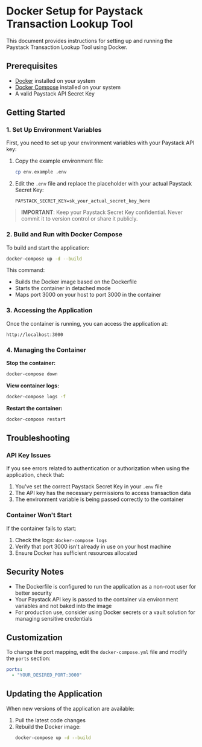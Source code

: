 # Docker Setup for Paystack Transaction Lookup Tool

This document provides instructions for setting up and running the Paystack Transaction Lookup Tool using Docker.

## Prerequisites

- [Docker](https://docs.docker.com/get-docker/) installed on your system
- [Docker Compose](https://docs.docker.com/compose/install/) installed on your system
- A valid Paystack API Secret Key

## Getting Started

### 1. Set Up Environment Variables

First, you need to set up your environment variables with your Paystack API key:

1. Copy the example environment file:
   ```bash
   cp env.example .env
   ```

2. Edit the `.env` file and replace the placeholder with your actual Paystack Secret Key:
   ```
   PAYSTACK_SECRET_KEY=sk_your_actual_secret_key_here
   ```

> **IMPORTANT**: Keep your Paystack Secret Key confidential. Never commit it to version control or share it publicly.

### 2. Build and Run with Docker Compose

To build and start the application:

```bash
docker-compose up -d --build
```

This command:
- Builds the Docker image based on the Dockerfile
- Starts the container in detached mode
- Maps port 3000 on your host to port 3000 in the container

### 3. Accessing the Application

Once the container is running, you can access the application at:

```
http://localhost:3000
```

### 4. Managing the Container

**Stop the container:**
```bash
docker-compose down
```

**View container logs:**
```bash
docker-compose logs -f
```

**Restart the container:**
```bash
docker-compose restart
```

## Troubleshooting

### API Key Issues

If you see errors related to authentication or authorization when using the application, check that:

1. You've set the correct Paystack Secret Key in your `.env` file
2. The API key has the necessary permissions to access transaction data
3. The environment variable is being passed correctly to the container

### Container Won't Start

If the container fails to start:

1. Check the logs: `docker-compose logs`
2. Verify that port 3000 isn't already in use on your host machine
3. Ensure Docker has sufficient resources allocated

## Security Notes

- The Dockerfile is configured to run the application as a non-root user for better security
- Your Paystack API key is passed to the container via environment variables and not baked into the image
- For production use, consider using Docker secrets or a vault solution for managing sensitive credentials

## Customization

To change the port mapping, edit the `docker-compose.yml` file and modify the `ports` section:

```yaml
ports:
  - "YOUR_DESIRED_PORT:3000"
```

## Updating the Application

When new versions of the application are available:

1. Pull the latest code changes
2. Rebuild the Docker image:
   ```bash
   docker-compose up -d --build
   ```
